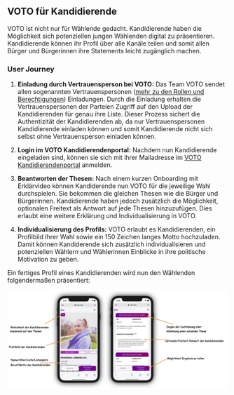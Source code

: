 ## VOTO für Kandidierende

VOTO ist nicht nur für Wählende gedacht. Kandidierende haben die Möglichkeit sich potenziellen jungen Wählenden digital zu präsentieren. Kandidierende können ihr Profil über alle Kanäle teilen und somit allen Bürger und Bürgerinnen ihre Statements leicht zugänglich machen.

### User Journey

1. **Einladung durch Vertrauensperson bei VOTO:**
   Das Team VOTO sendet allen sogenannten Vertrauenspersonen ([mehr zu den Rollen und Berechtigungen](./docs/UserRoles.md)) Einladungen. Durch die Einladung erhalten die Vertrauenspersonen der Parteien Zugriff auf den Upload der Kandidierenden für genau ihre Liste. Dieser Prozess sichert die Authentizität der Kandidierenden ab, da nur Vertrauenspersonen Kandidierende einladen können und somit Kandidierende nicht sich selbst ohne Vertrauensperson einladen können.

2. **Login im VOTO Kandidierendenportal:**
   Nachdem nun Kandidierende eingeladen sind, können sie sich mit ihrer Mailadresse im [VOTO Kandidierendenportal](https://portal.voto.vote) anmelden.

3. **Beantworten der Thesen:**
   Nach einem kurzen Onboarding mit Erklärvideo können Kandiderende nun VOTO für die jeweilige Wahl durchspielen. Sie bekommen die gleichen Thesen wie die Bürger und Bürgerinnen. Kandidierende haben jedoch zusätzlich die Möglichkeit, optionalen Freitext als Antwort auf jede Thesen hinzuzufügen. Dies erlaubt eine weitere Erklärung und Individualisierung in VOTO.

4. **Individualisierung des Profils:**
   VOTO erlaubt es Kandidierenden, ein Profilbild Ihrer Wahl sowie ein 150 Zeichen langes Motto hochzuladen. Damit können Kandiderende sich zusätzlich individualisieren und potenziellen Wählern und Wählerinnen Einblicke in ihre politische Motivation zu geben.

Ein fertiges Profil eines Kandidierenden wird nun den Wählenden folgendermaßen präsentiert:

![Vollständiges Kandidierendenprofil](../res/matchdescription.png "Kandidierendenprofil")
